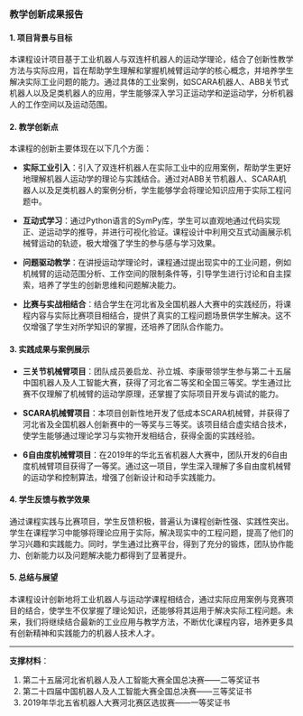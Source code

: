 ### 教学创新成果报告

#### 1. 项目背景与目标

本课程设计项目基于工业机器人与双连杆机器人的运动学理论，结合了创新性教学方法与实际应用，旨在帮助学生理解和掌握机械臂运动学的核心概念，并培养学生解决实际工业问题的能力。通过具体的工业案例，如SCARA机器人、ABB关节式机器人以及足类机器人的应用，学生能够深入学习正运动学和逆运动学，分析机器人的工作空间以及运动范围。

#### 2. 教学创新点

本课程的创新主要体现在以下几个方面：

- **实际工业引入**：引入了双连杆机器人在实际工业中的应用案例，帮助学生更好地理解机器人运动学的理论与实践结合。通过对ABB关节机器人、SCARA机器人以及足类机器人的案例分析，学生能够学会将理论知识应用于实际工程问题中。
  
- **互动式学习**：通过Python语言的SymPy库，学生可以直观地通过代码实现正、逆运动学的推导，并进行可视化验证。课程设计中利用交互式动画展示机械臂运动的轨迹，极大增强了学生的参与感与学习效果。

- **问题驱动教学**：在讲授运动学理论时，课程通过提出现实中的工业问题，例如机械臂的运动范围分析、工作空间的限制条件等，引导学生进行讨论和自主探索，培养了学生的创新思维和问题解决能力。

- **比赛与实战相结合**：结合学生在河北省及全国机器人大赛中的实践经历，将课程内容与实际比赛项目相结合，提供了真实的工程问题场景供学生解决。这不仅增强了学生对所学知识的掌握，还培养了团队合作能力。

#### 3. 实践成果与案例展示

- **三关节机械臂项目**：团队成员姜启龙、孙立城、李康带领学生参与第二十五届中国机器人及人工智能大赛，获得了河北省二等奖和全国三等奖。学生通过比赛不仅理解了机械臂的运动学原理，还掌握了实际项目开发与调试的能力。

- **SCARA机械臂项目**：本项目创新性地开发了低成本SCARA机械臂，并获得了河北省及全国机器人创新赛中的一等奖与三等奖。该项目结合虚实结合技术，使学生能够通过理论学习与实物开发相结合，获得全面的实践经验。

- **6自由度机械臂项目**：在2019年的华北五省机器人大赛中，团队开发的6自由度机械臂项目获得了一等奖。通过这一项目，学生深入理解了多自由度机械臂的运动学和控制算法，增强了创新设计和动手实践能力。

#### 4. 学生反馈与教学效果

通过课程实践与比赛项目，学生反馈积极，普遍认为课程创新性强、实践性突出。学生在课程学习中能够将理论应用于实际，解决现实中的工程问题，提高了他们的学习兴趣和实践能力。同时，学生通过比赛平台，得到了充分的锻炼，团队协作能力、创新能力以及问题解决能力都得到了显著提升。

#### 5. 总结与展望

本课程设计创新地将工业机器人与运动学课程相结合，通过实际应用案例与竞赛项目的结合，使学生不仅掌握了理论知识，还能够将其运用于解决实际工程问题。未来，我们将继续结合最新的工业应用与教学方法，不断优化课程内容，培养更多具有创新精神和实践能力的机器人技术人才。

---

**支撑材料**：

1. 第二十五届河北省机器人及人工智能大赛全国总决赛——二等奖证书
2. 第二十四届中国机器人及人工智能大赛全国总决赛——三等奖证书
3. 2019年华北五省机器人大赛河北赛区选拔赛——一等奖证书